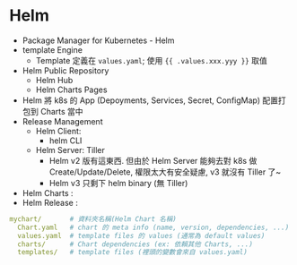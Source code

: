 # Helm

- Package Manager for Kubernetes - Helm
- template Engine
  - Template 定義在 `values.yaml`; 使用 `{{ .values.xxx.yyy }}` 取值
- Helm Public Repository
  - Helm Hub
  - Helm Charts Pages
- Helm 將 k8s 的 App (Depoyments, Services, Secret, ConfigMap) 配置打包到 Charts 當中
- Release Management
  - Helm Client:
    - helm CLI
  - Helm Server: Tiller
    - Helm v2 版有這東西. 但由於 Helm Server 能夠去對 k8s 做 Create/Update/Delete, 權限太大有安全疑慮, v3 就沒有 Tiller 了~
    - Helm v3 只剩下 helm binary (無 Tiller)
- Helm Charts  : 
- Helm Release : 

```yaml
mychart/       # 資料夾名稱(Helm Chart 名稱)
  Chart.yaml   # chart 的 meta info (name, version, dependencies, ...)
  values.yaml  # template files 的 values (通常為 default values)
  charts/      # Chart dependencies (ex: 依賴其他 Charts, ...)
  templates/   # template files (裡頭的變數會來自 values.yaml)
```
